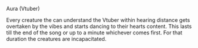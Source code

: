 Aura (Vtuber)

Every creature the can understand the Vtuber within hearing distance gets overtaken by the vibes and starts dancing to their hearts content. This lasts till the end of the song or up to a minute whichever comes first. For that duration the creatures are incapacitated.